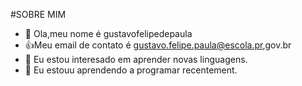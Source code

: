 #SOBRE MIM

- 👋 Ola,meu nome é gustavofelipedepaula
- :+1:Meu email de contato é gustavo.felipe.paula@escola.pr,gov.br
- 👀 Eu estou interesado em aprender novas linguagens.
- 🌱 Eu estouu aprendendo a programar recentement.

